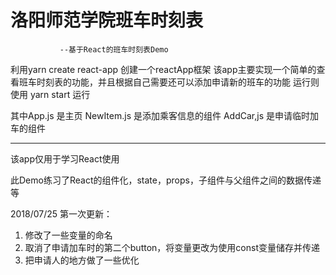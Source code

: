 # 洛阳师范学院班车时刻表
               --基于React的班车时刻表Demo

利用yarn create react-app 创建一个reactApp框架
该app主要实现一个简单的查看班车时刻表的功能，并且根据自己需要还可以添加申请新的班车的功能
运行则使用 yarn start 运行

其中App.js 是主页
NewItem.js 是添加乘客信息的组件
AddCar,js 是申请临时加车的组件
**************************
该app仅用于学习React使用

此Demo练习了React的组件化，state，props，子组件与父组件之间的数据传递等


2018/07/25 第一次更新：
1. 修改了一些变量的命名
2. 取消了申请加车时的第二个button，将变量更改为使用const变量储存并传递
3. 把申请人的地方做了一些优化
